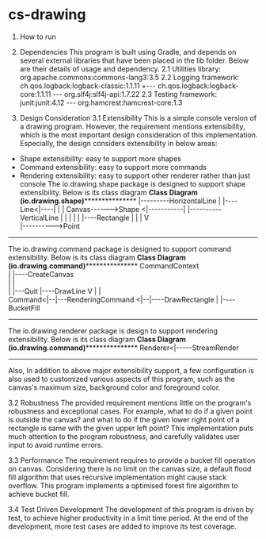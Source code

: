 # cs-drawing
1. How to run

2. Dependencies
This program is built using Gradle, and depends on several external libraries that have been placed in the lib folder. Below are their details of usage and dependency.
2.1 Utilities library:
org.apache.commons:commons-lang3:3.5
2.2 Logging framework:
ch.qos.logback:logback-classic:1.1.11
     +--- ch.qos.logback:logback-core:1.1.11
     \--- org.slf4j:slf4j-api:1.7.22
2.3 Testing framework:
junit:junit:4.12
     \--- org.hamcrest:hamcrest-core:1.3

3. Design Consideration
3.1 Extensibility
This is a simple console version of a drawing program. However, the requirement mentions extensibility, which is the most important design consideration of this implementation. Especially, the design considers extensibility in below areas:
* Shape extensibility: easy to support more shapes
* Command extensibility: easy to support more commands
* Rendering extensibility: easy to support other renderer rather than just console
The io.drawing.shape package is designed to support shape extensibility. Below is its class diagram
**************************Class Diagram (io.drawing.shape)*****************************************
												|---------HorizontalLine
												|
								 |----Line<|----|
								 |              |
 Canvas------>Shape <|-----------|              |----------VerticalLine
	|			  |              |
	|			  |              |----Rectangle
	|			  |
	|			  V				 
	|---------->Point
******************************************************************************************************

The io.drawing.command package is designed to support command extensibility. Below is its class diagram
**************************Class Diagram (io.drawing.command)*****************************************
 CommandContext  
	|							     |----CreateCanvas				
	|							     |				
	|		|---Quit				 |----DrawLine
	V		|					     |              
 Command<|--|---RenderingCommand <|--|----DrawRectangle
				                     |
				                     |----BucketFill
******************************************************************************************************			

The io.drawing.renderer package is design to support rendering extensibility. Below is its class diagram
**************************Class Diagram (io.drawing.command)*****************************************
 Renderer<|-----StreamRender
******************************************************************************************************

Also, In addition to above major extensibility support, a few configuration is also used to customized various aspects of this program, such as the canvas's maximum size, background color and foreground color.

3.2 Robustness
The provided requirement mentions little on the program's robustness and exceptional cases. For example, what to do if a given point is outside the canvas? and what to do if the given lower right point of a rectangle is same with the given upper left point? This implementation puts much attention to the program robustness, and carefully validates user input to avoid runtime errors.

3.3 Performance
The requirement requires to provide a bucket fill operation on canvas. Considering there is no limit on the canvas size, a default flood fill algorithm that uses recursive implementation might cause stack overflow. This program implements a optimised forest fire algorithm to achieve bucket fill.

3.4 Test Driven Development
The development of this program is driven by test, to achieve higher productivity in a limit time period. At the end of the development, more test cases are added to improve its test coverage.
